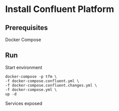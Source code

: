 # Install Confluent Platform

## Prerequisites

Docker Compose

## Run

Start environment

```shell
docker-compose -p tfm \
-f docker-compose.confluent.yml \
-f docker-compose.confluent.changes.yml \
-f docker-compose.yml \
up -d
```

Services exposed